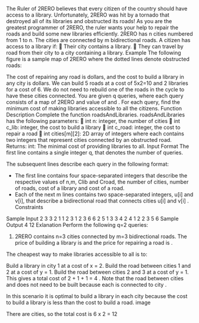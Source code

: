 The Ruler of 2RERO believes that every citizen of the country should have access to a library. Unfortunately, 2RERO was hit by a tornado that
destroyed all of its libraries and obstructed its roads! As you are the greatest programmer of 2RERO, the ruler wants your help to repair the roads
and build some new libraries efficiently.
2RERO has n cities numbered from 1 to n. The cities are connected by m bidirectional roads. A citizen has access to a library if:
 Their city contains a library.
 They can travel by road from their city to a city containing a library.
Example
The following figure is a sample map of 2RERO where the dotted lines denote obstructed roads:

The cost of repairing any road is dollars, and the cost to build a library in any city is dollars. We can build 5 roads at a cost
of 5x2=10 and 2 libraries for a cost of 6. We do not need to rebuild one of the roads in the cycle to have these cities
connected.
You are given q queries, where each query consists of a map of 2RERO and value of and . For each query, find the minimum cost of
making libraries accessible to all the citizens.
Function Description
Complete the function roadsAndLibraries.
roadsAndLibraries has the following parameters:
 int n: integer, the number of cities
 int c_lib: integer, the cost to build a library
 int c_road: integer, the cost to repair a road
 int cities[m][2]: 2D array of integers where each contains two integers that represent cities connected by an obstructed road.
Returns: int: The minimal cost of providing libraries to all.
Input Format
The first line contains a single integer q, that denotes the number of queries.

The subsequent lines describe each query in the following format:
- The first line contains four space-separated integers that describe the respective values of n,m, Clib and Croad, the number of cities, number of
roads, cost of a library and cost of a road.
- Each of the next m lines contains two space-separated integers, u[i] and v[i], that describe a bidirectional road that connects cities u[i] and v[i]
.
Constraints

Sample Input
2
3 3 2 1
1 2
3 1
2 3
6 6 2 5
1 3
3 4
2 4
1 2
2 3
5 6
Sample Output
4
12
Exlanation
Perform the following q=2 queries:
1. 2RERO contains n=3 cities connected by m=3 bidirectional roads. The price of building a library is and the price for
repairing a road is .



The cheapest way to make libraries accessible to all is to:

Build a library in city 1 at a cost of  x = 2.
Build the road between cities 1 and 2 at a cost of y = 1.
Build the road between cities 2 and 3 at a cost of y = 1.
This gives a total cost of 2 + 1 + 1 = 4 . Note that the road between cities  and  does not need to be built because each is connected to city .

In this scenario it is optimal to build a library in each city because the cost to build a library is less than the cost to build a road.
image

There are  cities, so the total cost is 6 x 2 = 12